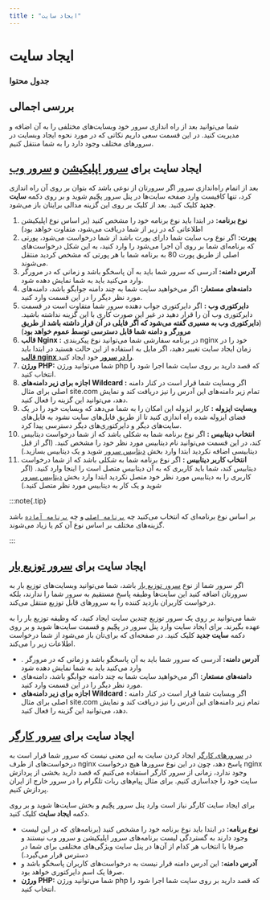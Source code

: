 ```yaml
---
title : "ایجاد سایت"
---
```


# ایجاد سایت

### جدول محتوا

## بررسی اجمالی

شما می‌توانید بعد از راه اندازی سرور خود وبسایت‌های مختلفی را به آن اضافه و مدیریت کنید. در این قسمت سعی داریم نکاتی که در مورد نحوه ایجاد وبسایت‌ در سرورهای مختلف وجود دارد را به شما منتقل کنیم.

## ایجاد سایت برای [سرور اپلیکیشن](/servers/types#سرور-اپلیکیشن) و [سرور وب](/servers/types#سرور-وب)

بعد از اتمام راه‌اندازی سرور اگر سرورتان از نوعی باشد که بتوان بر روی آن راه اندازی کرد، تنها کافیست وارد صفحه سایت‌ها در پنل سرور پچّیم شوید و بر روی دکمه **سایت جدید** کلیک کنید. بعد از کلیک بر روی این گزینه مدالی برایتان باز می‌شود.

1. **نوع برنامه:** در ابتدا باید نوع برنامه خود را مشخص کنید (بر اساس نوع اپلیکیشن اطلاعاتی که در زیر از شما دریافت می‌شود، متفاوت خواهد بود)
2. **پورت:** اگر نوع وب سایت شما دارای پورت باشد از شما درخواست می‌شود، پورتی که برنامه‌ای شما بر روی آن اجرا می‌شود را وارد کنید، به این شکل درخواست‌های اصلی از طریق پورت 80 به برنامه شما با هر پورتی که مشخص کردید منتقل می‌شوند.
3. **آدرس دامنه:** آدرسی که سرور شما باید به آن پاسخگو باشد و زمانی که در مرورگر وارد می‌کنید باید به شما نمایش دهده شود.
4. **دامنه‌های مستعار:** اگر می‌خواهید سایت شما به چند دامنه جوابگو باشد، دامنه‌های مورد نظر دیگر را در این قسمت وارد کنید.
5. **دایرکتوری وب :** اگر دایرکتوری جواب دهنده سرور شما متفاوت است در قسمت دایرکتوری وب آن را قرار دهید در غیر این صورت کاری با این گزینه نداشته باشید. (**دایرکتوری وب به مسیری گفته می‌شود که اگر فایلی در آن قرار داشته باشد از طریق مرورگر و دامنه شما قابل دسترسی توسط عموم خواهد بود**)
6. **قالب Nginx :** در برنامه سفارشی شما می‌توانید نوع پیکربندی nginx خود را در زمان ایجاد سایت تغییر دهید، اگر مایل به استفاده از این حالت هستید در ابتدا باید [**قالب nginx را در سرور**](/servers/nginx-templates) خود ایجاد کنید.
7. **ورژن PHP:** شما می‌توانید ورژن php که قصد دارید بر روی سایت شما اجرا شود را انتخاب کنید.
8. **اجازه برای زیر دامنه‌های Wildcard :** اگر وبسایت شما قرار است در کنار دامنه اصلی برای مثال site.com تمام زیر دامنه‌های این آدرس را نیز دریافت کند و نمایش دهد، می‌توانید این گزینه را فعال کنید.
9. **وبسایت ایزوله :** کاربر ایزوله این امکان را به شما می‌دهد که وبسایت خود را در یک فضای ایزوله شده راه اندازی کنید تا از طریق فایل‌های سایت نشود به فایل‌های سایت‌های دیگر و دایرکتوری‌های دیگر دسترسی پیدا کرد.
10. **انتخاب دیتابیس :** اگر نوع برنامه شما به شکلی باشد که از شما درخواست دیتابیس کند، در این قسمت می‌توانید نام دیتابیس مورد نظر خود را مشخص کنید. (اگر از قبل دیتابیسی اضافه نکردید ابتدا وارد بخش [دیتابیس سرور](/servers/databases) شوید و یک دیتابیس بسازید.)
11. **انتخاب کاربر دیتابیس :** اگر نوع برنامه شما به شکلی باشد که از شما درخواست دیتابیس کند، شما باید کاربری که به آن دیتابیس متصل است را اینجا وارد کنید. (اگر کاربری را به دیتابیس مورد نظر خود متصل نکردید ابتدا وارد بخش [دیتابیس سرور](/servers/databases) شوید و یک کار به دیتابیس مورد نظر متصل کنید.)

:::note{.tip}

بر اساس نوع برنامه‌ای که انتخاب می‌کنید چه [`برنامه اصلی`](/sites/setup-site/project-types#برنامه-اصلی) و چه [`برنامه آماده`](/sites/setup-site/project-types#برنامههای-آماده) باشد گزینه‌های مختلف بر اساس نوع آن کم یا زیاد می‌شوند.

:::


## ایجاد سایت برای [سرور توزیع بار](/servers/types#سرور-توزیع-بار)

اگر سرور شما از نوع [سرور توزیع بار](/servers/types#سرور-توزیع-بار) باشد، شما می‌توانید وبسایت‌های توزیع بار به سرورتان اضافه کنید این سایت‌ها وظیفه پاسخ مستقیم به سرور شما را ندارند، بلکه درخواست کاربران بازدید کننده را به سرورهای قابل توزیع منتقل می‌کند.

شما می‌توانید بر روی یک سرور توزیع چندین سایت ایجاد کنید، که وظیفه توزیع بار را به عهده بگیرند. برای ایجاد سایت وارد پنل سرور در پچّیم و قسمت سایت‌ها شوید و بر روی دکمه **سایت جدید** کلیک کنید. در صفحه‌ای که برای‌تان باز می‌شود از شما درخواست اطلاعات زیر را می‌‌کند.

- . **آدرس دامنه:** آدرسی که سرور شما باید به آن پاسخگو باشد و زمانی که در مرورگر وارد می‌کنید باید به شما نمایش دهده شود
- **دامنه‌های مستعار:** اگر می‌خواهید سایت شما به چند دامنه جوابگو باشد، دامنه‌های مورد نظر دیگر را در این قسمت وارد کنید.
- **اجازه برای زیر دامنه‌های Wildcard :** اگر وبسایت شما قرار است در کنار دامنه اصلی برای مثال site.com تمام زیر دامنه‌های این آدرس را نیز دریافت کند و نمایش دهد، می‌توانید این گزینه را فعال کنید.

## ایجاد سایت برای [سرور کارگر](/servers/types#سرور-کارگر)

در [سرورهای کارگر](/servers/types#سرور-کارگر) ایجاد کردن سایت به این معنی نیست که سرور شما قرار است به درخواست‌‌های از طرف nginx پاسخ دهد، چون در این نوع سرورها هیچ درخواست nginx وجود ندارد، زمانی از سرور کارگر استفاده می‌کنیم که قصد دارید بخشی از پردازش سایت خود را جداسازی کنیم. برای مثال پیام‌های ربات تلگرام را در سرور خارج از ایران پردازش کنیم.

برای ایجاد سایت کارگر نیاز است وارد پنل سرور پچّیم و بخش سایت‌ها شوید و بر روی دکمه **ایجاد سایت** کلیک کنید.

- **نوع برنامه:** در ابتدا باید نوع برنامه خود را مشخص کنید (برنامه‌های که در این لیست وجود دارند به گستردگی لیست برنامه‌های سرور اپلیکیشن و سرور وب نیستند و صرفا با انتخاب هر کدام از آن‌ها در پنل سایت ویژگی‌های مختلفی برای شما در دسترس قرار می‌گیرد.)
- **آدرس دامنه:** این آدرس دامنه قرار نیست به درخواست‌های کاربران پاسخگو باشد و صرفا یک اسم دایرکتوری خواهد بود.
- **ورژن PHP:** شما می‌توانید ورژن php که قصد دارید بر روی سایت شما اجرا شود را انتخاب کنید.
